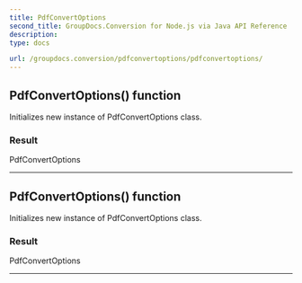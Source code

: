 ```yaml
---
title: PdfConvertOptions
second_title: GroupDocs.Conversion for Node.js via Java API Reference
description: 
type: docs

url: /groupdocs.conversion/pdfconvertoptions/pdfconvertoptions/
---
```


## PdfConvertOptions() function

 Initializes new instance of  PdfConvertOptions class.
 

### Result
PdfConvertOptions


---


## PdfConvertOptions() function

 Initializes new instance of  PdfConvertOptions class.
 

### Result
PdfConvertOptions


---


